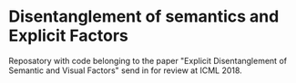# Disentanglement of semantics and Explicit Factors

Reposatory with code belonging to the paper "Explicit Disentanglement of 
Semantic and Visual Factors" send in for review at ICML 2018. 